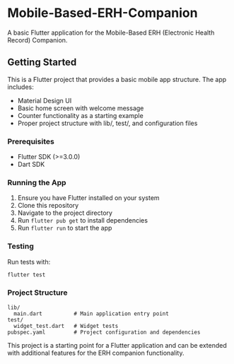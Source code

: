 # Mobile-Based-ERH-Companion

A basic Flutter application for the Mobile-Based ERH (Electronic Health Record) Companion.

## Getting Started

This is a Flutter project that provides a basic mobile app structure. The app includes:

- Material Design UI
- Basic home screen with welcome message
- Counter functionality as a starting example
- Proper project structure with lib/, test/, and configuration files

### Prerequisites

- Flutter SDK (>=3.0.0)
- Dart SDK

### Running the App

1. Ensure you have Flutter installed on your system
2. Clone this repository
3. Navigate to the project directory
4. Run `flutter pub get` to install dependencies
5. Run `flutter run` to start the app

### Testing

Run tests with:
```bash
flutter test
```

### Project Structure

```
lib/
  main.dart          # Main application entry point
test/
  widget_test.dart   # Widget tests
pubspec.yaml         # Project configuration and dependencies
```

This project is a starting point for a Flutter application and can be extended with additional features for the ERH companion functionality.